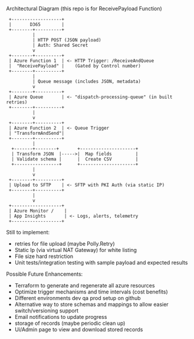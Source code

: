 Architectural Diagram (this repo is for ReceivePayload Function)
     
     +-------------------+
     |       D365        |
     +--------+----------+
              |
              | HTTP POST (JSON payload)
              | Auth: Shared Secret
              v
     +--------+----------+
     | Azure Function 1  | <- HTTP Trigger: /ReceiveAndQueue
     |  "ReceivePayload" |    (Gated by Control number)
     +--------+----------+
              |
              | Queue message (includes JSON, metadata)
              v
     +--------+----------+
     | Azure Queue       | <- "dispatch-processing-queue" (in built retries)
     +--------+----------+
              |
              v
     +--------+----------+
     | Azure Function 2  | <- Queue Trigger
     | "TransformAndSend"|
     +--------+----------+
              |
      +-------+--------+       +---------------------+
      | Transform JSON  |----->|  Map fields         |
      | Validate schema |      |  Create CSV         |
      +-----------------+      +---------------------+
              |
              v
     +--------+----------+
     | Upload to SFTP    | <- SFTP with PKI Auth (via static IP)
     +--------+----------+
              |
              v
     +-------------------+
     | Azure Monitor /    |
     | App Insights       | <- Logs, alerts, telemetry
     +-------------------+

Still to implement:
  - retries for file upload (maybe Polly.Retry)
  - Static Ip (via virtual NAT Gateway) for white listing
  - File size hard restriction
  - Unit tests/integration testing with sample payload and expected results

Possible Future Enhancements:
  - Terraform to generate and regenerate all azure resources
  - Optimize trigger mechanisms and time intervals (cost benefits)
  - Different environments dev qa prod setup on github
  - Alternative way to store schemas and mappings to allow easier switch/versioning support
  - Email notifications to update progress
  - storage of records (maybe periodic clean up)
  - Ui/Admin page to view and download stored records


